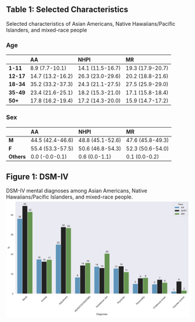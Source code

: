 
## Table 1: Selected Characteristics
Selected characteristics of Asian Americans, Native Hawaiians/Pacific Islanders, and mixed-race people
### Age
|       | AA                | NHPI              | **M**R                |
|:------|:------------------|:------------------|:------------------|
| **1-11**  | 8.9   (7.7-10.1)  | 14.1  (11.5-16.7) | 19.3  (17.9-20.7) |
| **12-17** | 14.7  (13.2-16.2) | 26.3  (23.0-29.6) | 20.2  (18.8-21.6) |
| **18-34** | 35.2  (33.2-37.3) | 24.3  (21.1-27.5) | 27.5  (25.9-29.0) |
| **35-49** | 23.4  (21.6-25.1) | 18.2  (15.3-21.0) | 17.1  (15.8-18.4) |
| **50+**   | 17.8  (16.2-19.4) | 17.2  (14.3-20.0) | 15.9  (14.7-17.2) |

### Sex 
|        | AA                | NHPI              | **M**R                |
|:-------|:------------------|:------------------|:------------------|
| **M**      | 44.5  (42.4-46.6) | 48.8  (45.1-52.6) | 47.6  (45.8-49.3) |
| **F**      | 55.4  (53.3-57.5) | 50.6  (46.8-54.3) | 52.3  (50.6-54.0) |
| **Others** | 0.0   (-0.0-0.1)  | 0.6   (0.0-1.1)   | 0.1   (0.0-0.2)   |
## Figure 1: DSM-IV
DSM-IV mental diagnoses among Asian Americans, Native Hawaiians/Pacific Islanders, and mixed-race people.
![image](figure1.png)
